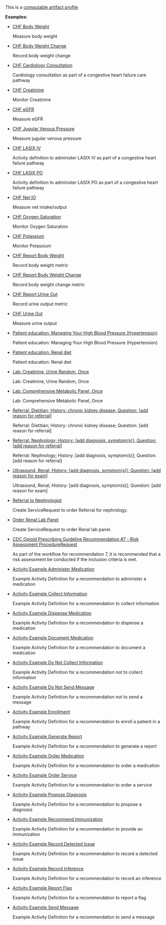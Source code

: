 This is a [computable artifact profile](profiles.html#artifact-profiles)

**Examples:**

*  [CHF Body Weight](ActivityDefinition-chf-bodyweight.html)

    Measure body weight

*   [CHF Body Weight Change](ActivityDefinition-chf-bodyweight-change.html)

    Record body weight change

*   [CHF Cardiology Consultation](ActivityDefinition-chf-cardiology-consultation.html)

    Cardiology consultation as part of a congestive heart failure care pathway

*   [CHF Creatinine](ActivityDefinition-chf-creatinine.html)

    Monitor Creatinine

*   [CHF eGFR](ActivityDefinition-chf-egfr.html)

    Measure eGFR

*   [CHF Jugular Venous Pressure](ActivityDefinition-chf-jvp.html)

    Measure jugular venous pressure

*   [CHF LASIX IV](ActivityDefinition-chf-lasix-iv.html)

    Activity definition to administer LASIX IV as part of a congestive heart failure pathway

*   [CHF LASIX PO](ActivityDefinition-chf-lasix-po.html)

    Activity definition to administer LASIX PO as part of a congestive heart failure pathway

*   [CHF Net IO](ActivityDefinition-chf-net-io.html)

    Measure net intake/output

*   [CHF Oxygen Saturation](ActivityDefinition-chf-o2-sat.html)

    Monitor Oxygen Saturation

*   [CHF Potassium](ActivityDefinition-chf-potassium.html)

    Monitor Potassium

*   [CHF Report Body Weight](ActivityDefinition-chf-report-bodyweight.html)

    Record body weight metric

*   [CHF Report Body Weight Change](ActivityDefinition-chf-report-bodyweight-change.html)

    Record body weight change metric

*   [CHF Report Urine Out](ActivityDefinition-chf-report-urine-out.html)

    Record urine output metric

*   [CHF Urine Out](ActivityDefinition-chf-urine-out.html)

    Measure urine output

*   [Patient education: Managing Your High Blood Pressure (Hypertension)](ActivityDefinition-cc-cpg-activity-edu-hypertension.html)

    Patient education: Managing Your High Blood Pressure (Hypertension)

*   [Patient education: Renal diet](ActivityDefinition-cc-cpg-activity-edu-renal-diet.html)

    Patient education: Renal diet

*   [Lab: Creatinine, Urine Random, Once](ActivityDefinition-cc-cpg-activity-lab-creatinine.html)

    Lab: Creatinine, Urine Random, Once

*   [Lab: Comprehensive Metabolic Panel, Once](ActivityDefinition-cc-cpg-activity-lab-metabolic.html)

    Lab: Comprehensive Metabolic Panel, Once

*   [Referral: Dietitian; History: chronic kidney disease; Question: \[add reason for referral\]](ActivityDefinition-cc-cpg-activity-referral-dietition.html)

    Referral: Dietitian; History: chronic kidney disease; Question: \[add reason for referral\]

*   [Referral: Nephrology; History: \[add diagnosis, symptom(s)\]; Question: \[add reason for referral\]](ActivityDefinition-cc-cpg-activity-referral-nephrology.html)

    Referral: Nephrology; History: \[add diagnosis, symptom(s)\]; Question: \[add reason for referral\]

*   [Ultrasound, Renal; History: \[add diagnosis, symptom(s)\]; Question: \[add reason for exam\]](ActivityDefinition-cc-cpg-activity-ultrasound-renal.html)

    Ultrasound, Renal; History: \[add diagnosis, symptom(s)\]; Question: \[add reason for exam\]

*   [Referral to Nephrologist](ActivityDefinition-ckd-risk-referral-nephrology.html)

    Create ServiceRequest to order Referral for nephrology.

*   [Order Renal Lab Panel](ActivityDefinition-ckd-risk-renal-lab-order.html)

    Create ServiceRequest to order Renal lab panel.

*   [CDC Opioid Prescribing Guideline Recommendation #7 - Risk Assessment ProcedureRequest](ActivityDefinition-opioidcds-riskassessment-request.html)

    As part of the workflow for recommendation 7, it is recommended that a risk assessment be conducted if the inclusion criteria is met.

*   [Activity Example Administer Medication](ActivityDefinition-activity-example-administermedication.html)

    Example Activity Definition for a recommendation to administer a medication

*   [Activity Example Collect Information](ActivityDefinition-activity-example-collectinformation.html)

    Example Activity Definition for a recommendation to collect information

*   [Activity Example Dispense Medication](ActivityDefinition-activity-example-dispensemedication.html)

    Example Activity Definition for a recommendation to dispense a medication

*   [Activity Example Document Medication](ActivityDefinition-activity-example-documentmedication.html)

    Example Activity Definition for a recommendation to document a medication

*   [Activity Example Do Not Collect Information](ActivityDefinition-activity-example-donotcollectinformation.html)

    Example Activity Definition for a recommendation not to collect information

*   [Activity Example Do Not Send Message](ActivityDefinition-activity-example-donotsendmessage.html)

    Example Activity Definition for a recommendation not to send a message

*   [Activity Example Enrollment](ActivityDefinition-activity-example-enrollment.html)

    Example Activity Definition for a recommendation to enroll a patient in a pathway

*   [Activity Example Generate Report](ActivityDefinition-activity-example-generatereport.html)

    Example Activity Definition for a recommendation to generate a report

*   [Activity Example Order Medication](ActivityDefinition-activity-example-ordermedication.html)

    Example Activity Definition for a recommendation to order a medication

*   [Activity Example Order Service](ActivityDefinition-activity-example-orderservice.html)

    Example Activity Definition for a recommendation to order a service

*   [Activity Example Propose Diagnosis](ActivityDefinition-activity-example-proposediagnosis.html)

    Example Activity Definition for a recommendation to propose a diagnosis

*   [Activity Example Recommend Immunization](ActivityDefinition-activity-example-recommendimmunization.html)

    Example Activity Definition for a recommendation to provide an immunization

*   [Activity Example Record Detected Issue](ActivityDefinition-activity-example-recorddetectedissue.html)

    Example Activity Definition for a recommendation to record a detected issue

*   [Activity Example Record Inference](ActivityDefinition-activity-example-recordinference.html)

    Example Activity Definition for a recommendation to record an inference

*   [Activity Example Report Flag](ActivityDefinition-activity-example-reportflag.html)

    Example Activity Definition for a recommendation to report a flag

*   [Activity Example Send Message](ActivityDefinition-activity-example-sendmessage.html)

    Example Activity Definition for a recommendation to send a message